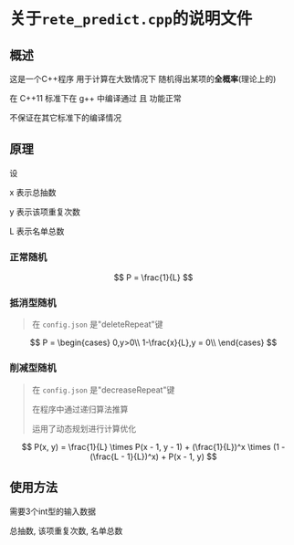 # 关于`rete_predict.cpp`的说明文件
## 概述
这是一个C++程序 用于计算在大致情况下 随机得出某项的**全概率**(理论上的)

在 C++11 标准下在 g++ 中编译通过 且 功能正常

不保证在其它标准下的编译情况

## 原理
设

x 表示总抽数

y 表示该项重复次数

L 表示名单总数
### 正常随机

$$
P = \frac{1}{L}
$$

### 抵消型随机
> 在 `config.json` 是"deleteRepeat"键

$$
P =  \begin{cases}
 0,y>0\\
 1-\frac{x}{L},y = 0\\
 \end{cases}
$$

### 削减型随机
> 在 `config.json` 是"decreaseRepeat"键
> 
> 在程序中通过递归算法推算
> 
> 运用了动态规划进行计算优化

$$
P(x, y) = \frac{1}{L} \times P(x - 1, y - 1) + (\frac{1}{L})^x \times (1 - (\frac{L - 1}{L})^x) + P(x - 1, y)
$$

## 使用方法
需要3个int型的输入数据

总抽数, 该项重复次数, 名单总数